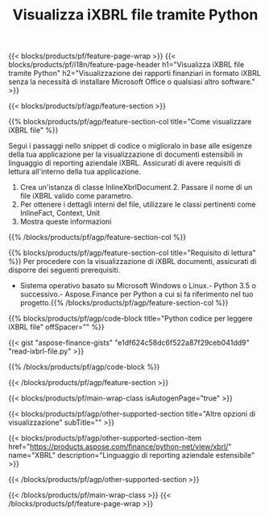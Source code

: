 ﻿---
title: Visualizza iXBRL file tramite Python
description: Codice di esempio per la visualizzazione di file iXBRL. Usa API codice di esempio per visualizzare i file batch iXBRL all'interno di applicazioni basate su Python. 
url: /it/python-net/view/ixbrl/
family: finance
platformtag: python
feature: view
informat: iXBRL
outformat: 
otherformats: 
---
{{< blocks/products/pf/feature-page-wrap >}}
{{< blocks/products/pf/i18n/feature-page-header h1="Visualizza iXBRL file tramite Python" h2="Visualizzazione dei rapporti finanziari in formato iXBRL senza la necessità di installare Microsoft Office o qualsiasi altro software." >}}

{{< blocks/products/pf/agp/feature-section >}}

{{% blocks/products/pf/agp/feature-section-col title="Come visualizzare iXBRL file" %}}

Segui i passaggi nello snippet di codice o miglioralo in base alle esigenze della tua applicazione per la visualizzazione di documenti estensibili in linguaggio di reporting aziendale iXBRL. Assicurati di avere requisiti di lettura all'interno della tua applicazione.

1. Crea un'istanza di classe InlineXbrlDocument.2. Passare il nome di un file iXBRL valido come parametro.
3. Per ottenere i dettagli interni del file, utilizzare le classi pertinenti come InlineFact, Context, Unit
4. Mostra queste informazioni

{{% /blocks/products/pf/agp/feature-section-col %}}

{{% blocks/products/pf/agp/feature-section-col title="Requisito di lettura" %}}
Per procedere con la visualizzazione di iXBRL documenti, assicurati di disporre dei seguenti prerequisiti. 
- Sistema operativo basato su Microsoft Windows o Linux.- Python 3.5 o successivo.- Aspose.Finance per Python a cui si fa riferimento nel tuo progetto.{{% /blocks/products/pf/agp/feature-section-col %}}

{{% blocks/products/pf/agp/code-block title="Python codice per leggere iXBRL file" offSpacer="" %}}

{{< gist "aspose-finance-gists" "e1df624c58dc6f522a87f29ceb041dd9" "read-ixbrl-file.py" >}}

{{% /blocks/products/pf/agp/code-block %}}

{{< /blocks/products/pf/agp/feature-section >}}

{{< blocks/products/pf/main-wrap-class isAutogenPage="true" >}}

{{< blocks/products/pf/agp/other-supported-section title="Altre opzioni di visualizzazione" subTitle="" >}}

{{< blocks/products/pf/agp/other-supported-section-item href="https://products.aspose.com/finance/python-net/view/xbrl/" name="XBRL" description="Linguaggio di reporting aziendale estensibile" >}}

{{< /blocks/products/pf/agp/other-supported-section >}}

{{< /blocks/products/pf/main-wrap-class >}}
{{< /blocks/products/pf/feature-page-wrap >}}